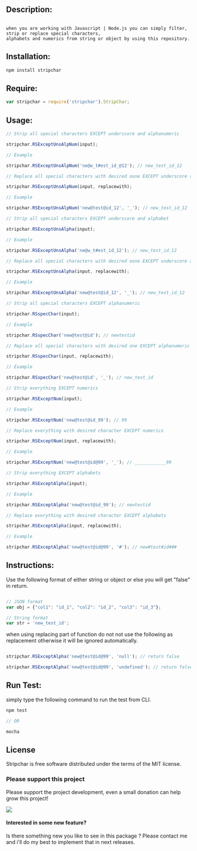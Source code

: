 ## Description:
```

when you are working with Javascript | Node.js you can simply filter, strip or replace special characters,
alphabets and numerics from string or object by using this repository.
```

## Installation:

```javascript
npm install stripchar
```

## Require:
```javascript
var stripchar = require('stripchar').StripChar;
```

## Usage:

```javascript
// Strip all special characters EXCEPT underscore and alphanumeric

stripchar.RSExceptUnsAlpNum(input);

// Example

stripchar.RSExceptUnsAlpNum('ne@w_t#est_id_@12'); // new_test_id_12
```

```javascript
// Replace all special characters with desired oone EXCEPT underscore and alphanumeric

stripchar.RSExceptUnsAlpNum(input, replacewith);

// Example

stripchar.RSExceptUnsAlpNum('new@test@id_12', '_'); // new_test_id_12
```


```javascript
// Strip all special characters EXCEPT underscore and alphabet

stripchar.RSExceptUnsAlpha(input);

// Example

stripchar.RSExceptUnsAlpha('ne@w_t#est_id_12'); // new_test_id_12
```

```javascript
// Replace all special characters with desired oone EXCEPT underscore and alphabet

stripchar.RSExceptUnsAlpha(input, replacewith);

// Example

stripchar.RSExceptUnsAlpha('new@test@id_12', '_'); // new_test_id_12
```


```javascript
// Strip all special characters EXCEPT alphanumeric

stripchar.RSspecChar(input);

// Example

stripchar.RSspecChar('new@test@id'); // newtestid
```

```javascript
// Replace all special characters with desired one EXCEPT alphanumeric

stripchar.RSspecChar(input, replacewith);

// Example

stripchar.RSspecChar('new@test@id', '_'); // new_test_id
```


```javascript
// Strip everything EXCEPT numerics

stripchar.RSExceptNum(input);

// Example

stripchar.RSExceptNum('new@test@id_99'); // 99
```

```javascript
// Replace everything with desired character EXCEPT numerics

stripchar.RSExceptNum(input, replacewith);

// Example

stripchar.RSExceptNum('new@test@id@99', '_'); // ____________99
```


```javascript
// Strip everything EXCEPT alphabets

stripchar.RSExceptAlpha(input);

// Example

stripchar.RSExceptAlpha('new@test@id_99'); // newtestid
```

```javascript
// Replace everything with desired character EXCEPT alphabets

stripchar.RSExceptAlpha(input, replacewith);

// Example

stripchar.RSExceptAlpha('new@test@id@99', '#'); // new#test#id###
```


## Instructions:

Use the following format of either string or object or else you will get "false" in return.

```javascript

// JSON format
var obj = {"col1": "id_1", "col2": "id_2", "col3": "id_3"};

// String format
var str = 'new_test_id';
```

when using replacing part of function do not not use the following as replacement otherwise it will be ignored automatically.

```javascript

stripchar.RSExceptAlpha('new@test@id@99', 'null'); // return false

stripchar.RSExceptAlpha('new@test@id@99', 'undefined'); // return false
```

## Run Test:

simply type the following command to run the test from CLI.

```javascript
npm test

// OR

mocha
```


## License
Stripchar is free software distributed under the terms of the MIT license.


### Please support this project
Please support the project development, even a small donation can help grow this project!


<a href="https://www.paypal.com/cgi-bin/webscr?cmd=_s-xclick&hosted_button_id=7V57PFMAZHKLA" target="_blank"><img src="https://www.paypalobjects.com/en_US/GB/i/btn/btn_donateCC_LG.gif"></a>


#### Interested in some new feature?
Is there something new you like to see in this package ?
Please contact me and i'll do my best to implement that in next releases.